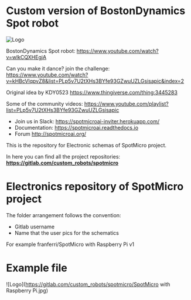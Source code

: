 # Custom version of BostonDynamics Spot robot

![Logo](https://gitlab.com/custom_robots/spotmicro/nvidia-jetson-nano/raw/master/docs/assets/logo.png)

BostonDynamics Spot robot: https://www.youtube.com/watch?v=wlkCQXHEgjA

Can you make it dance? join the challenge: https://www.youtube.com/watch?v=kHBcVlqpvZ8&list=PLp5v7U2tXHs3BYfe93GZwuUZLGsisapic&index=2

Original idea by KDY0523 https://www.thingiverse.com/thing:3445283

Some of the community videos: https://www.youtube.com/playlist?list=PLp5v7U2tXHs3BYfe93GZwuUZLGsisapic

* Join us in Slack: https://spotmicroai-inviter.herokuapp.com/
* Documentation: https://spotmicroai.readthedocs.io
* Forum http://spotmicroai.org/

This is the repository for Electronic schemas of SpotMicro project.

In here you can find all the project repositories: **https://gitlab.com/custom_robots/spotmicro**

# Electronics repository of SpotMicro project

The folder arrangement follows the convention:

* Gitlab username
* Name that the user pics for the schematics

For example franferri/SpotMicro with Raspberry Pi v1

# Example file

![Logo](https://gitlab.com/custom_robots/spotmicro/SpotMicro with Raspberry Pi.jpg)
